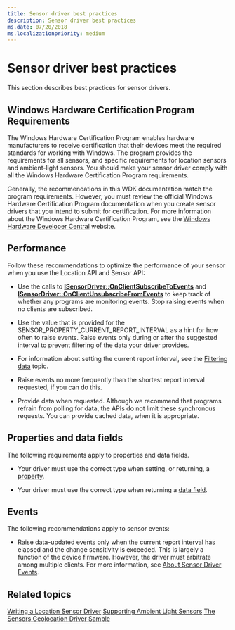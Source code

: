 ```yaml
---
title: Sensor driver best practices
description: Sensor driver best practices
ms.date: 07/20/2018
ms.localizationpriority: medium
---
```


# Sensor driver best practices


This section describes best practices for sensor drivers.

## Windows Hardware Certification Program Requirements

The Windows Hardware Certification Program enables hardware manufacturers to receive certification that their devices meet the required standards for working with Windows. The program provides the requirements for all sensors, and specific requirements for location sensors and ambient-light sensors. You should make your sensor driver comply with all the Windows Hardware Certification Program requirements.

Generally, the recommendations in this WDK documentation match the program requirements. However, you must review the official Windows Hardware Certification Program documentation when you create sensor drivers that you intend to submit for certification. For more information about the Windows Hardware Certification Program, see the [Windows Hardware Developer Central](/previous-versions/windows/hardware/hck/jj124227(v=vs.85)) website.

## Performance

Follow these recommendations to optimize the performance of your sensor when you use the Location API and Sensor API:

-   Use the calls to [**ISensorDriver::OnClientSubscribeToEvents**](/windows-hardware/drivers/ddi/sensorsclassextension/nf-sensorsclassextension-isensordriver-onclientsubscribetoevents) and [**ISensorDriver::OnClientUnsubscribeFromEvents**](/windows-hardware/drivers/ddi/sensorsclassextension/nf-sensorsclassextension-isensordriver-onclientunsubscribefromevents) to keep track of whether any programs are monitoring events. Stop raising events when no clients are subscribed.

-   Use the value that is provided for the SENSOR\_PROPERTY\_CURRENT\_REPORT\_INTERVAL as a hint for how often to raise events. Raise events only during or after the suggested interval to prevent filtering of the data your driver provides.

-   For information about setting the current report interval, see the [Filtering data](filtering-data.md) topic.

-   Raise events no more frequently than the shortest report interval requested, if you can do this.

-   Provide data when requested. Although we recommend that programs refrain from polling for data, the APIs do not limit these synchronous requests. You can provide cached data, when it is appropriate.

## Properties and data fields

The following requirements apply to properties and data fields.

-   Your driver must use the correct type when setting, or returning, a [property](sensor-properties.md).

-   Your driver must use the correct type when returning a [data field](common-data-fields.md).

## Events

The following recommendations apply to sensor events:

-   Raise data-updated events only when the current report interval has elapsed and the change sensitivity is exceeded. This is largely a function of the device firmware. However, the driver must arbitrate among multiple clients. For more information, see [About Sensor Driver Events](about-sensor-driver-events.md).

## Related topics

[Writing a Location Sensor Driver](../gnss/writing-a-location-sensor-driver.md)
[Supporting Ambient Light Sensors](supporting-ambient-light-sensors.md)
[The Sensors Geolocation Driver Sample](../gnss/sensors-geolocation-driver-sample.md)
